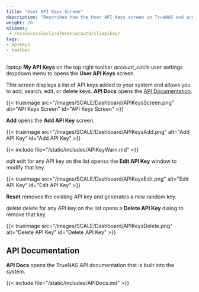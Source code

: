 ```yaml
---
title: "User API Keys Screen"
description: "Describes how the User API Keys screen in TrueNAS and access API Documentation"
weight: 20
aliases: 
 - /scale/scaleclireference/auth/cliapikey/
tags:
- apikeys
- toolbar
---
```


<i class="material-icons" aria-hidden="true" title="laptop" style="vertical-align: top;">laptop</i> **My API Keys** on the top right toolbar <i class="material-icons" aria-hidden="true">account_circle</i> user settings dropdown menu to opens the **User API Keys** screen.

This screen displays a list of API keys added to your system and allows you to add, search, edit, or delete keys.
**API Docs** opens the [API Documentation](#api-documentation).

{{< trueimage src="/images/SCALE/Dashboard/APIKeysScreen.png" alt="API Keys Screen" id="API Keys Screen" >}}

**Add** opens the **Add API Key** screen.

{{< trueimage src="/images/SCALE/Dashboard/APIKeysAdd.png" alt="Add API Key" id="Add API Key" >}}

{{< include file="/static/includes/APIKeyWarn.md" >}}

<i class="material-icons" aria-hidden="true" title="Edit">edit</i> edit for any API key on the list openss the **Edit API Key** window to modify that key.

{{< trueimage src="/images/SCALE/Dashboard/APIKeysEdit.png" alt="Edit API Key" id="Edit API Key" >}}

**Reset** removes the existing API key and generates a new random key.

<i class="material-icons" aria-hidden="true" title="Delete">delete</i> delete for any API key on the list opens a **Delete API Key** dialog to remove that key.

{{< trueimage src="/images/SCALE/Dashboard/APIKeysDelete.png" alt="Delete API Key" id="Delete API Key" >}}

## API Documentation

**API Docs** opens the TrueNAS API documentation that is built into the system.

{{< include file="/static/includes/APIDocs.md" >}}
